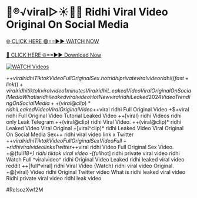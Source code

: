# 👙®️√viral▷☀️👄💥 Ridhi Viral Video Original On Social Media


[🌐 CLICK HERE 🟢==►► WATCH NOW](https://gitload.pages.dev/)

[🔴 CLICK HERE 🌐==►► Download Now](https://gitload.pages.dev/)

[![WATCH Videos](https://i.imgur.com/dJHk4Zq.gif)](https://gitload.pages.dev/)

























+$+viral ridhi Tiktok Video Full Original Sex. hot ridhi private viral video ridhi ((fast+link))+viral ridhi tiktok viral video 1 minutes Viral ridhi L.eaked Video Viral Original On Social Media What is ridhi leaked viral video {Hot New viral} ridhi Leaked 2024 Video Trending On Social Media ++(viral@clip)* ridhi Leaked Video Viral Original Video +$+viral ridhi Full Original Video
+$+viral ridhi Full Original Video Tutorial Leaked Video
++[viral} ridhi Videos ridhi only Leak Telegram
++(viral@clip) ridhi Viral Video. ++(viral@clip)* ridhi Leaked Video Viral Original +[viral^clip)* ridhi Leaked Video Viral Original On Social Media Sex++ ridhi viral video link x Twitter +$+viral ridhi Tiktok Video Full Original Sex Video Full++ ridhi viral video link x Twitter
+$+viral ridhi Video Full Original Sex Video. +@(full*18+) ridhi tiktok viral video -[full*hot] ridhi private viral video ridhi Watch Full ^viralvideo^ ridhi
Original Video Leaked ridhi leaked viral video reddit
++[full*viral] ridhi Viral Video
{Watch} ridhi viral video Original. +@[viral} Video ridhi Original Twitter
video What is ridhi leaked viral video
Ridhi private viral video ridhi leak video


#ReIsozXwf2M
